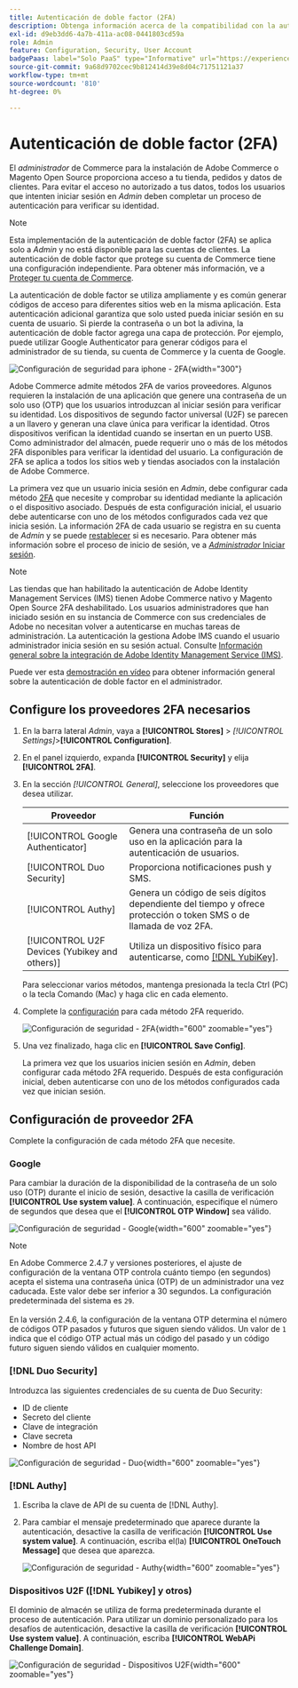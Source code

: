 ```yaml
---
title: Autenticación de doble factor (2FA)
description: Obtenga información acerca de la compatibilidad con la autenticación de doble factor para garantizar la seguridad del sistema y de los datos.
exl-id: d9eb3dd6-4a7b-411a-ac08-0441803cd59a
role: Admin
feature: Configuration, Security, User Account
badgePaas: label="Solo PaaS" type="Informative" url="https://experienceleague.adobe.com/es/docs/commerce/user-guides/product-solutions" tooltip="Se aplica solo a proyectos de Adobe Commerce en la nube (infraestructura PaaS administrada por Adobe) y a proyectos locales."
source-git-commit: 9a68d9702cec9b812414d39e8d04c71751121a37
workflow-type: tm+mt
source-wordcount: '810'
ht-degree: 0%

---
```


# Autenticación de doble factor (2FA)

El _administrador_ de Commerce para la instalación de Adobe Commerce o Magento Open Source proporciona acceso a tu tienda, pedidos y datos de clientes. Para evitar el acceso no autorizado a tus datos, todos los usuarios que intenten iniciar sesión en _Admin_ deben completar un proceso de autenticación para verificar su identidad.

>[!NOTE]
>
>Esta implementación de la autenticación de doble factor (2FA) se aplica solo a _Admin_ y no está disponible para las cuentas de clientes. La autenticación de doble factor que protege su cuenta de Commerce tiene una configuración independiente. Para obtener más información, ve a [Proteger tu cuenta de Commerce](../getting-started/commerce-account-secure.md).

La autenticación de doble factor se utiliza ampliamente y es común generar códigos de acceso para diferentes sitios web en la misma aplicación. Esta autenticación adicional garantiza que solo usted pueda iniciar sesión en su cuenta de usuario. Si pierde la contraseña o un bot la adivina, la autenticación de doble factor agrega una capa de protección. Por ejemplo, puede utilizar Google Authenticator para generar códigos para el administrador de su tienda, su cuenta de Commerce y la cuenta de Google.

![Configuración de seguridad para iphone - 2FA](./assets/google-authenticator-iphone.png){width="300"}

Adobe Commerce admite métodos 2FA de varios proveedores. Algunos requieren la instalación de una aplicación que genere una contraseña de un solo uso (OTP) que los usuarios introduzcan al iniciar sesión para verificar su identidad. Los dispositivos de segundo factor universal (U2F) se parecen a un llavero y generan una clave única para verificar la identidad. Otros dispositivos verifican la identidad cuando se insertan en un puerto USB. Como administrador del almacén, puede requerir uno o más de los métodos 2FA disponibles para verificar la identidad del usuario. La configuración de 2FA se aplica a todos los sitios web y tiendas asociados con la instalación de Adobe Commerce.

La primera vez que un usuario inicia sesión en _Admin_, debe configurar cada método [2FA](../configuration-reference/security/2fa.md) que necesite y comprobar su identidad mediante la aplicación o el dispositivo asociado. Después de esta configuración inicial, el usuario debe autenticarse con uno de los métodos configurados cada vez que inicia sesión. La información 2FA de cada usuario se registra en su cuenta de _Admin_ y se puede [restablecer](security-two-factor-authentication-manage.md) si es necesario. Para obtener más información sobre el proceso de inicio de sesión, ve a [_Administrador_ Iniciar sesión](../getting-started/admin-signin.md).

>[!NOTE]
>
>Las tiendas que han habilitado la autenticación de Adobe Identity Management Services (IMS) tienen Adobe Commerce nativo y Magento Open Source 2FA deshabilitado. Los usuarios administradores que han iniciado sesión en su instancia de Commerce con sus credenciales de Adobe no necesitan volver a autenticarse en muchas tareas de administración. La autenticación la gestiona Adobe IMS cuando el usuario administrador inicia sesión en su sesión actual. Consulte [Información general sobre la integración de Adobe Identity Management Service (IMS)](https://experienceleague.adobe.com/docs/commerce-admin/start/admin/ims/adobe-ims-integration-overview.html?lang=es).

Puede ver esta [demostración en vídeo](https://video.tv.adobe.com/v/339104?quality=12&learn=on) para obtener información general sobre la autenticación de doble factor en el administrador.

## Configure los proveedores 2FA necesarios

1. En la barra lateral _Admin_, vaya a **[!UICONTROL Stores]** > _[!UICONTROL Settings]_>**[!UICONTROL Configuration]**.

1. En el panel izquierdo, expanda **[!UICONTROL Security]** y elija **[!UICONTROL 2FA]**.

1. En la sección _[!UICONTROL General]_, seleccione los proveedores que desea utilizar.

   | Proveedor | Función |
   |--- |--- |
   | [!UICONTROL Google Authenticator] | Genera una contraseña de un solo uso en la aplicación para la autenticación de usuarios. |
   | [!UICONTROL Duo Security] | Proporciona notificaciones push y SMS. |
   | [!UICONTROL Authy] | Genera un código de seis dígitos dependiente del tiempo y ofrece protección o token SMS o de llamada de voz 2FA. |
   | [!UICONTROL U2F Devices (Yubikey and others)] | Utiliza un dispositivo físico para autenticarse, como [[!DNL YubiKey]](https://www.yubico.com/). |

   Para seleccionar varios métodos, mantenga presionada la tecla Ctrl (PC) o la tecla Comando (Mac) y haga clic en cada elemento.

1. Complete la [configuración](../configuration-reference/security/2fa.md) para cada método 2FA requerido.

   ![Configuración de seguridad - 2FA](../configuration-reference/security/assets/2fa-general.png){width="600" zoomable="yes"}

1. Una vez finalizado, haga clic en **[!UICONTROL Save Config]**.

   La primera vez que los usuarios inicien sesión en _Admin_, deben configurar cada método 2FA requerido. Después de esta configuración inicial, deben autenticarse con uno de los métodos configurados cada vez que inician sesión.

## Configuración de proveedor 2FA

Complete la configuración de cada método 2FA que necesite.

### Google

Para cambiar la duración de la disponibilidad de la contraseña de un solo uso (OTP) durante el inicio de sesión, desactive la casilla de verificación **[!UICONTROL Use system value]**. A continuación, especifique el número de segundos que desea que el **[!UICONTROL OTP Window]** sea válido.

![Configuración de seguridad - Google](../configuration-reference/security/assets/2fa-google.png){width="600" zoomable="yes"}

>[!NOTE]
>
>En Adobe Commerce 2.4.7 y versiones posteriores, el ajuste de configuración de la ventana OTP controla cuánto tiempo (en segundos) acepta el sistema una contraseña única (OTP) de un administrador una vez caducada. Este valor debe ser inferior a 30 segundos. La configuración predeterminada del sistema es `29`.<br><br> En la versión 2.4.6, la configuración de la ventana OTP determina el número de códigos OTP pasados y futuros que siguen siendo válidos. Un valor de `1` indica que el código OTP actual más un código del pasado y un código futuro siguen siendo válidos en cualquier momento.

### [!DNL Duo Security]

Introduzca las siguientes credenciales de su cuenta de Duo Security:

- ID de cliente
- Secreto del cliente
- Clave de integración
- Clave secreta
- Nombre de host API

![Configuración de seguridad - Duo](../configuration-reference/security/assets/2fa-duo-security.png){width="600" zoomable="yes"}

### [!DNL Authy]

1. Escriba la clave de API de su cuenta de [!DNL Authy].

1. Para cambiar el mensaje predeterminado que aparece durante la autenticación, desactive la casilla de verificación **[!UICONTROL Use system value]**. A continuación, escriba el(la) **[!UICONTROL OneTouch Message]** que desea que aparezca.

   ![Configuración de seguridad - Authy](../configuration-reference/security/assets/2fa-authy.png){width="600" zoomable="yes"}

### Dispositivos U2F ([!DNL Yubikey] y otros)

El dominio de almacén se utiliza de forma predeterminada durante el proceso de autenticación. Para utilizar un dominio personalizado para los desafíos de autenticación, desactive la casilla de verificación **[!UICONTROL Use system value]**. A continuación, escriba **[!UICONTROL WebAPi Challenge Domain]**.

![Configuración de seguridad - Dispositivos U2F](../configuration-reference/security/assets/2fa-u2f-key.png){width="600" zoomable="yes"}
